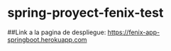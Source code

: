 # spring-proyect-fenix-test

##Link a la pagina de despliegue: https://fenix-app-springboot.herokuapp.com
